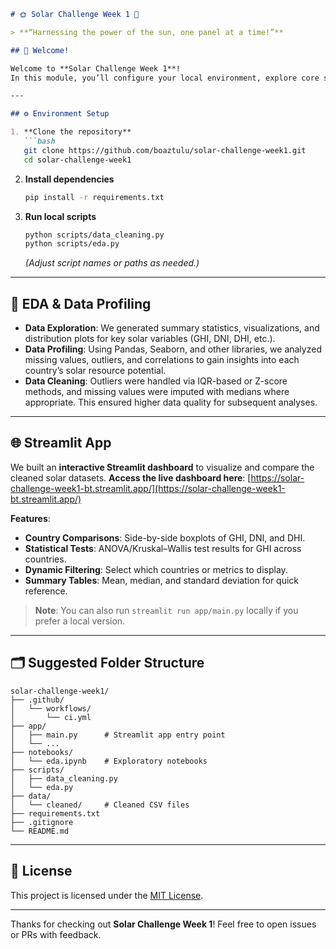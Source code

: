 ````markdown
# 🌞 Solar Challenge Week 1 🚀

> **“Harnessing the power of the sun, one panel at a time!”**

## 👋 Welcome!

Welcome to **Solar Challenge Week 1**!  
In this module, you’ll configure your local environment, explore core solar-energy scripts, and get hands-on with your first simulations. Let’s light up those panels! 🔆

---

## ⚙️ Environment Setup

1. **Clone the repository**  
   ```bash
   git clone https://github.com/boaztulu/solar-challenge-week1.git
   cd solar-challenge-week1
````

2. **Install dependencies**

   ```bash
   pip install -r requirements.txt
   ```

3. **Run local scripts**

   ```bash
   python scripts/data_cleaning.py
   python scripts/eda.py
   ```

   *(Adjust script names or paths as needed.)*

---

## 🔎 EDA & Data Profiling

* **Data Exploration**: We generated summary statistics, visualizations, and distribution plots for key solar variables (GHI, DNI, DHI, etc.).
* **Data Profiling**: Using Pandas, Seaborn, and other libraries, we analyzed missing values, outliers, and correlations to gain insights into each country’s solar resource potential.
* **Data Cleaning**: Outliers were handled via IQR-based or Z-score methods, and missing values were imputed with medians where appropriate. This ensured higher data quality for subsequent analyses.

---

## 🌐 Streamlit App

We built an **interactive Streamlit dashboard** to visualize and compare the cleaned solar datasets.
**Access the live dashboard here**:
[https://solar-challenge-week1-bt.streamlit.app/](https://solar-challenge-week1-bt.streamlit.app/)

**Features**:

* **Country Comparisons**: Side-by-side boxplots of GHI, DNI, and DHI.
* **Statistical Tests**: ANOVA/Kruskal–Wallis test results for GHI across countries.
* **Dynamic Filtering**: Select which countries or metrics to display.
* **Summary Tables**: Mean, median, and standard deviation for quick reference.

> **Note**: You can also run `streamlit run app/main.py` locally if you prefer a local version.

---

## 🗂 Suggested Folder Structure

```
solar-challenge-week1/
├── .github/
│   └── workflows/
│       └── ci.yml
├── app/
│   ├── main.py      # Streamlit app entry point
│   └── ...
├── notebooks/
│   └── eda.ipynb    # Exploratory notebooks
├── scripts/
│   ├── data_cleaning.py
│   └── eda.py
├── data/
│   └── cleaned/     # Cleaned CSV files
├── requirements.txt
├── .gitignore
└── README.md
```

---

## 📝 License

This project is licensed under the [MIT License](LICENSE).

---

Thanks for checking out **Solar Challenge Week 1**! Feel free to open issues or PRs with feedback.

```
```
